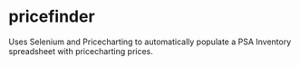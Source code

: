 # pricefinder
Uses Selenium and Pricecharting to automatically populate a PSA Inventory spreadsheet with pricecharting prices.
